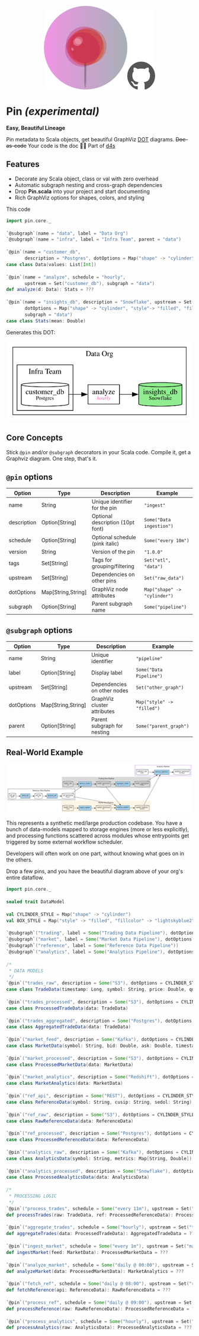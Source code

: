 <p align="center">
  <img src="pix/pin_with_github.png" width="300" alt="pin logo">
</p>

# Pin _(experimental)_
**Easy, Beautiful Lineage**

Pin metadata to Scala objects, get beautiful GraphViz [DOT](https://graphviz.org/doc/info/lang.html) diagrams. ~~Doc-as-code~~ Your code is the doc 📌✨
Part of [d4s](https://github.com/mattlianje/d4s)

## Features
- Decorate any Scala object, class or val with zero overhead
- Automatic subgraph nesting and cross-graph dependencies
- Drop **Pin.scala** into your project and start documenting
- Rich GraphViz options for shapes, colors, and styling

This code
```scala
import pin.core._

`@subgraph`(name = "data", label = "Data Org")
`@subgraph`(name = "infra", label = "Infra Team", parent = "data")

`@pin`(name = "customer_db",
       description = "Postgres", dotOptions = Map("shape" -> "cylinder"), subgraph = "infra")
case class Data(values: List[Int])

`@pin`(name = "analyze", schedule = "hourly",
       upstream = Set("customer_db"), subgraph = "data")
def analyze(d: Data): Stats = ???

`@pin`(name = "insights_db", description = "Snowflake", upstream = Set("analyze"),
       dotOptions = Map("shape" -> "cylinder", "style"-> "filled", "fillcolor" -> "lightgreen"),
       subgraph = "data")
case class Stats(mean: Double)
```

Generates this DOT:

<img src="pix/pin-example.svg">

## Core Concepts
Stick `@pin` and/or `@subgraph` decorators in your Scala code. Compile it, get a Graphviz diagram. One step, that's it.

## `@pin` options

| Option | Type | Description | Example |
|--------|------|-------------|---------|
| name | String | Unique identifier for the pin | `"ingest"` |
| description | Option[String] | Optional description (10pt font) | `Some("Data ingestion")` |
| schedule | Option[String] | Optional schedule (pink italic) | `Some("every 10m")` |
| version | String | Version of the pin | `"1.0.0"` |
| tags | Set[String] | Tags for grouping/filtering | `Set("etl", "data")` |
| upstream | Set[String] | Dependencies on other pins | `Set("raw_data")` |
| dotOptions | Map[String,String] | GraphViz node attributes | `Map("shape" -> "cylinder")` |
| subgraph | Option[String] | Parent subgraph name | `Some("pipeline")` |

## `@subgraph` options

| Option | Type | Description | Example |
|--------|------|-------------|---------|
| name | String | Unique identifier | `"pipeline"` |
| label | Option[String] | Display label | `Some("Data Pipeline")` |
| upstream | Set[String] | Dependencies on other nodes | `Set("other_graph")` |
| dotOptions | Map[String,String] | GraphViz cluster attributes | `Map("style" -> "filled")` |
| parent | Option[String] | Parent subgraph for nesting | `Some("parent_graph")` |

## Real-World Example
<img src="pix/pin-real-world-lr.svg">

This represents a synthetic med/large production codebase. You have a bunch of data-models mapped to storage engines
(more or less explicitly), and processing functions scattered across modules whose entrypoints get triggered
by some external workflow scheduler.

Developers will often work on one part, without knowing what goes on in the others.

Drop a few pins, and you have the beautiful diagram above of your org's entire dataflow.
```scala
import pin.core._

sealed trait DataModel

val CYLINDER_STYLE = Map("shape" -> "cylinder")
val BOX_STYLE = Map("style" -> "filled", "fillcolor" -> "lightskyblue2")

`@subgraph`("trading", label = Some("Trading Data Pipeline"), dotOptions = Map("style" -> "filled", "color" -> "grey85"))
`@subgraph`("market", label = Some("Market Data Pipeline"), dotOptions = Map("style" -> "filled", "color" -> "oldlace"))
`@subgraph`("reference", label = Some("Reference Data Pipeline"))
`@subgraph`("analytics", label = Some("Analytics Pipeline"), dotOptions = Map("color" -> "purple2"))

/*
 * DATA MODELS
 */
`@pin`("trades_raw", description = Some("S3"), dotOptions = CYLINDER_STYLE, subgraph = Some("trading")) {}
case class TradeData(timestamp: Long, symbol: String, price: Double, quantity: Int) extends DataModel

`@pin`("trades_processed", description = Some("S3"), dotOptions = CYLINDER_STYLE, subgraph = Some("trading"), upstream = Set("process_trades")) {}
case class ProcessedTradeData(data: TradeData)

`@pin`("trades_aggregated", description = Some("Postgres"), dotOptions = CYLINDER_STYLE, subgraph = Some("trading"), upstream = Set("aggregate_trades")) {}
case class AggregatedTradeData(data: TradeData)

`@pin`("market_feed", description = Some("Kafka"), dotOptions = CYLINDER_STYLE, subgraph = Some("market")) {}
case class MarketData(symbol: String, bid: Double, ask: Double, timestamp: Long) extends DataModel

`@pin`("market_processed", description = Some("S3"), dotOptions = CYLINDER_STYLE, subgraph = Some("market"), upstream = Set("ingest_market")) {}
case class ProcessedMarketData(data: MarketData)

`@pin`("market_analytics", description = Some("Redshift"), dotOptions = CYLINDER_STYLE, subgraph = Some("market"), upstream = Set("analyze_market")) {}
case class MarketAnalytics(data: MarketData)

`@pin`("ref_api", description = Some("REST"), dotOptions = CYLINDER_STYLE, subgraph = Some("reference")) {}
case class ReferenceData(symbol: String, cusip: String, sedol: String) extends DataModel

`@pin`("ref_raw", description = Some("S3"), dotOptions = CYLINDER_STYLE, subgraph = Some("reference"), upstream = Set("fetch_ref")) {}
case class RawReferenceData(data: ReferenceData)

`@pin`("ref_processed", description = Some("Postgres"), dotOptions = CYLINDER_STYLE, subgraph = Some("reference"), upstream = Set("process_ref")) {}
case class ProcessedReferenceData(data: ReferenceData)

`@pin`("analytics_raw", description = Some("Kafka"), dotOptions = CYLINDER_STYLE, subgraph = Some("analytics")) {}
case class AnalyticsData(symbol: String, metrics: Map[String, Double]) extends DataModel

`@pin`("analytics_processed", description = Some("Snowflake"), dotOptions = CYLINDER_STYLE, subgraph = Some("analytics"), upstream = Set("process_analytics")) {}
case class ProcessedAnalyticsData(data: AnalyticsData)

/*
 * PROCESSING LOGIC
 */
`@pin`("process_trades", schedule = Some("every 11m"), upstream = Set("trades_raw", "ref_processed"), subgraph = Some("trading"), dotOptions = BOX_STYLE) {}
def processTrades(raw: TradeData, ref: ProcessedReferenceData): ProcessedTradeData = ???

`@pin`("aggregate_trades", schedule = Some("hourly"), upstream = Set("trades_processed"), subgraph = Some("trading"), dotOptions = BOX_STYLE) {}
def aggregateTrades(data: ProcessedTradeData): AggregatedTradeData = ???

`@pin`("ingest_market", schedule = Some("every 1m"), upstream = Set("market_feed"), subgraph = Some("market"), dotOptions = BOX_STYLE) {}
def ingestMarket(feed: MarketData): ProcessedMarketData = ???

`@pin`("analyze_market", schedule = Some("daily @ 00:00"), upstream = Set("market_processed", "trades_processed", "ref_processed"), subgraph = Some("market"), dotOptions = BOX_STYLE) {}
def analyzeMarket(data: ProcessedMarketData): MarketAnalytics = ???

`@pin`("fetch_ref", schedule = Some("daily @ 08:00"), upstream = Set("ref_api"), subgraph = Some("reference"), dotOptions = BOX_STYLE) {}
def fetchReference(api: ReferenceData): RawReferenceData = ???

`@pin`("process_ref", schedule = Some("daily @ 09:00"), upstream = Set("ref_raw"), subgraph = Some("reference"), dotOptions = BOX_STYLE) {}
def processReference(raw: RawReferenceData): ProcessedReferenceData = ???

`@pin`("process_analytics", schedule = Some("hourly"), upstream = Set("analytics_raw", "market_analytics", "trades_aggregated"), subgraph = Some("analytics"), dotOptions = BOX_STYLE) {}
def processAnalytics(raw: AnalyticsData): ProcessedAnalyticsData = ???
```
